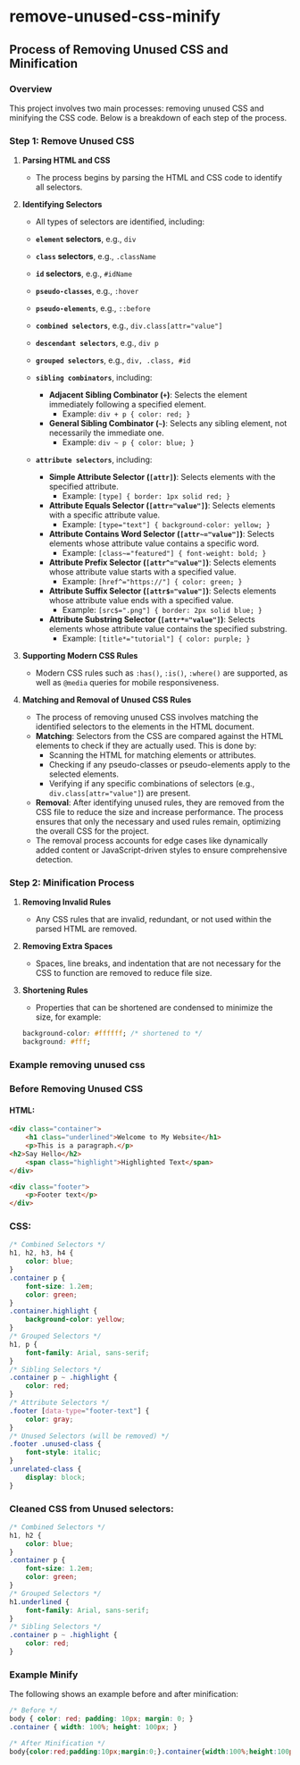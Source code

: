 # remove-unused-css-minify
## Process of Removing Unused CSS and Minification

### Overview

This project involves two main processes: removing unused CSS and minifying the CSS code. Below is a breakdown of each step of the process.

### Step 1: Remove Unused CSS

1. **Parsing HTML and CSS**
    - The process begins by parsing the HTML and CSS code to identify all selectors.

2. **Identifying Selectors**
   - All types of selectors are identified, including:
   
   - **`element` selectors**, e.g., `div`
   - **`class` selectors**, e.g., `.className`
   - **`id` selectors**, e.g., `#idName`
   - **`pseudo-classes`**, e.g., `:hover`
   - **`pseudo-elements`**, e.g., `::before`
   - **`combined selectors`**, e.g., `div.class[attr="value"]`
   - **`descendant selectors`**, e.g., `div p`
   - **`grouped selectors`**, e.g., `div, .class, #id`
   - **`sibling combinators`**, including:
     - **Adjacent Sibling Combinator (`+`)**: Selects the element immediately following a specified element.
       - Example: `div + p { color: red; }`
     - **General Sibling Combinator (`~`)**: Selects any sibling element, not necessarily the immediate one.
       - Example: `div ~ p { color: blue; }`
   - **`attribute selectors`**, including:
     - **Simple Attribute Selector (`[attr]`)**: Selects elements with the specified attribute.
       - Example: `[type] { border: 1px solid red; }`
     - **Attribute Equals Selector (`[attr="value"]`)**: Selects elements with a specific attribute value.
       - Example: `[type="text"] { background-color: yellow; }`
     - **Attribute Contains Word Selector (`[attr~="value"]`)**: Selects elements whose attribute value contains a specific word.
       - Example: `[class~="featured"] { font-weight: bold; }`
     - **Attribute Prefix Selector (`[attr^="value"]`)**: Selects elements whose attribute value starts with a specified value.
       - Example: `[href^="https://"] { color: green; }`
     - **Attribute Suffix Selector (`[attr$="value"]`)**: Selects elements whose attribute value ends with a specified value.
       - Example: `[src$=".png"] { border: 2px solid blue; }`
     - **Attribute Substring Selector (`[attr*="value"]`)**: Selects elements whose attribute value contains the specified substring.
       - Example: `[title*="tutorial"] { color: purple; }`

3. **Supporting Modern CSS Rules**
    - Modern CSS rules such as `:has()`, `:is()`, `:where()` are supported, as well as `@media` queries for mobile responsiveness.
4. **Matching and Removal of Unused CSS Rules**
    - The process of removing unused CSS involves matching the identified selectors to the elements in the HTML document.
    - **Matching**: Selectors from the CSS are compared against the HTML elements to check if they are actually used. This is done by:
      - Scanning the HTML for matching elements or attributes.
      - Checking if any pseudo-classes or pseudo-elements apply to the selected elements.
      - Verifying if any specific combinations of selectors (e.g., `div.class[attr="value"]`) are present.
    - **Removal**: After identifying unused rules, they are removed from the CSS file to reduce the size and increase performance. The process ensures that only the necessary and used rules remain, optimizing the overall CSS for the project.
    - The removal process accounts for edge cases like dynamically added content or JavaScript-driven styles to ensure comprehensive detection.
### Step 2: Minification Process

1. **Removing Invalid Rules**
    - Any CSS rules that are invalid, redundant, or not used within the parsed HTML are removed.

2. **Removing Extra Spaces**
    - Spaces, line breaks, and indentation that are not necessary for the CSS to function are removed to reduce file size.

3. **Shortening Rules**
    - Properties that can be shortened are condensed to minimize the size, for example:
    ```css
    background-color: #ffffff; /* shortened to */
    background: #fff;
    ```
### Example removing unused css

### **Before Removing Unused CSS**

#### HTML:
```html
<div class="container">
    <h1 class="underlined">Welcome to My Website</h1>
    <p>This is a paragraph.</p>
<h2>Say Hello</h2>
    <span class="highlight">Highlighted Text</span>
</div>

<div class="footer">
    <p>Footer text</p>
</div> 
```
### CSS:

```css
/* Combined Selectors */
h1, h2, h3, h4 {
    color: blue;
}
.container p {
    font-size: 1.2em;
    color: green;
}
.container.highlight {
    background-color: yellow;
}
/* Grouped Selectors */
h1, p {
    font-family: Arial, sans-serif;
}
/* Sibling Selectors */
.container p ~ .highlight {
    color: red;
}
/* Attribute Selectors */
.footer [data-type="footer-text"] {
    color: gray;
}
/* Unused Selectors (will be removed) */
.footer .unused-class {
    font-style: italic;
}
.unrelated-class {
    display: block;
}
```
### Cleaned CSS from Unused selectors:
```css
/* Combined Selectors */
h1, h2 {
    color: blue;
}
.container p {
    font-size: 1.2em;
    color: green;
}
/* Grouped Selectors */
h1.underlined {
    font-family: Arial, sans-serif;
}
/* Sibling Selectors */
.container p ~ .highlight {
    color: red;
}
```
### Example Minify

The following shows an example before and after minification:

```css
/* Before */
body { color: red; padding: 10px; margin: 0; }
.container { width: 100%; height: 100px; }

/* After Minification */
body{color:red;padding:10px;margin:0;}.container{width:100%;height:100px;}
